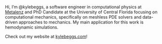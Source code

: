 Hi, I’m @kylebeggs, a software engineer in computational physics at [Metalenz](https://metalenz.com/) and PhD Candidate at the University of Central Florida focusing on computational mechanics, specifically on meshless PDE solvers and data-driven approaches to mechanics. My main application for this work is hemodynamic simulations.

Check out my website at [kylebeggs.com](https://kylebeggs.com)!

<!---
kylebeggs/kylebeggs is a ✨ special ✨ repository because its `README.md` (this file) appears on your GitHub profile.
You can click the Preview link to take a look at your changes.
--->
